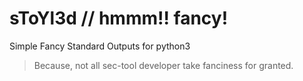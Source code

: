 # sToYl3d    // hmmm!! fancy!
Simple Fancy Standard Outputs for python3

> Because, not all sec-tool developer take fanciness for granted.
